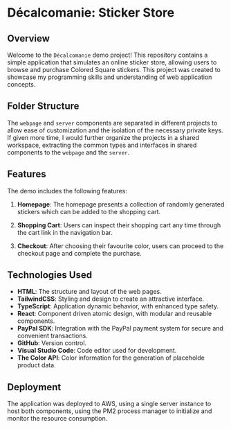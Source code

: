 # Décalcomanie: Sticker Store

## Overview

Welcome to the `Décalcomanie` demo project! This repository contains a simple application that simulates an online sticker store, allowing users to browse and purchase Colored Square stickers. This project was created to showcase my programming skills and understanding of web application concepts.

## Folder Structure

The `webpage` and `server` components are separated in different projects to allow ease of customization and the isolation of the necessary private keys. If given more time, I would further organize the projects in a shared workspace, extracting the common types and interfaces in shared components to the `webpage` and the `server`.

## Features

The demo includes the following features:

1. **Homepage**: The homepage presents a collection of randomly generated
stickers which can be added to the shopping cart.

2. **Shopping Cart**: Users can inspect their shopping cart any time through the
cart link in the navigation bar.

5. **Checkout**: After choosing their favourite color, users can proceed to the
checkout page and complete the purchase.

## Technologies Used

- **HTML**: The structure and layout of the web pages.
- **TailwindCSS**: Styling and design to create an attractive interface.
- **TypeScript**: Application dynamic behavior, with enhanced type safety.
- **React**: Component driven atomic design, with modular and reusable
components.
- **PayPal SDK**: Integration with the PayPal payment system for secure and
convenient transactions.
- **GitHub**: Version control.
- **Visual Studio Code**: Code editor used for development.
- **The Color API**: Color information for the generation of placeholde
product data.

## Deployment

The application was deployed to AWS, using a single server instance to host both
components, using the PM2 process manager to initialize and monitor the resource
consumption.
